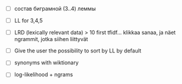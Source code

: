 - [ ] состав биграмной (3..4) леммы
- [ ] LL for 3,4,5
- [ ] LRD (lexically relevant data) > 10 first tfidf... klikkaa sanaa, ja näet ngrammit, jotka siihen liittyvät

- [ ] Give the user the possibility to sort by LL by default
- [ ] synonyms with wiktionary
- [ ] log-likelihood + ngrams

